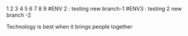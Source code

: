 1
2
3
4
5
6
7
8
9
#ENV 2 : testing new  branch-1
#ENV3 : testing 2 new branch -2



Technology is best when it brings people together